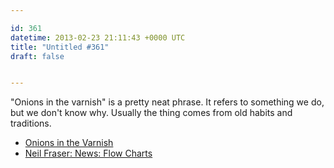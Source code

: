 ```yaml
---

id: 361
datetime: 2013-02-23 21:11:43 +0000 UTC
title: "Untitled #361"
draft: false


---
```


"Onions in the varnish" is a pretty neat phrase. It refers to something we do, but we don't know why. Usually the thing comes from old habits and traditions. 

 
 * [Onions in the Varnish](http://www.joeydevilla.com/2001/12/03/4419/)
 * [Neil Fraser: News: Flow Charts](http://neil.fraser.name/news/2013/02/23/)


